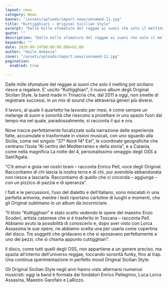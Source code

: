 ```yaml
---
layout: news
category: News
banner: "/assets/uploads/import.news/unnamed-11.jpg"
title: "Kuttigghiari – Original Sicilian Style"
excerpt: "Dalle mille sfumature del reggae ai suoni che solo il melting pot siciliano riesce a regalare. E’ uscito “Kuttigghiari”, il nuovo album degli Original Sicilian Style, la band made in Trinacria che, dal 2011 a oggi, non smette di registrare successi, in un mix di sound che attraversa generi più diversi. Il lavoro, al quale [&hellip"
quote: ""
description: "Dalle mille sfumature del reggae ai suoni che solo il melting pot siciliano riesce a regalare. E’ uscito “Kuttigghiari”, il nuovo album degli Original Sicilian Style, la band made in Trinacria che, dal 2011 a oggi, non smette di registrare successi, in un mix di sound che attraversa generi più diversi. Il lavoro, al quale [&hellip"
keywords: ""
date: 2020-09-24T00:00:00.000+01:00
author: "Haile Anbessa"
cover: "/assets/uploads/import.news/unnamed-11.jpg"
pagination:
  enabled: true

---
```


Dalle mille sfumature del reggae ai suoni che solo il melting pot siciliano riesce a regalare. E’ uscito “Kuttigghiari”, il nuovo album degli Original Sicilian Style, la band made in Trinacria che, dal 2011 a oggi, non smette di registrare successi, in un mix di sound che attraversa generi più diversi.

Il lavoro, al quale il quartetto ha lavorato per mesi, è come sempre un melange di suoni e sonorità che riescono a proiettare in uno spazio fuori dal tempo ma nel quale, paradossalmente, si racconta il qui e ora.

Nove tracce perfettamente focalizzate sulla narrazione delle esperienze fatte, accumulate e trasformate in visioni musicali, con uno sguardo alla Sicilia, come nel singolo “37° Nord 14° Est”, le coordinate geografiche che centrano l’Isola “Al centro del Mediterraneo e della storia”, e a Catania, come nella magnifica La notte del 4, personalissimo omaggio degli OSS a Sant’Agata.

“C’è amuri e gioia nei nostri brani – racconta Enrico Pell, voce degli Original. Raccontiamo di chi lascia la nostra terra e di chi, pur avendola abbandonata non riesce a lasciarla. Raccontiamo di quello che ci circonda – aggiunge – con un pizzico di pazzia e di speranza”.

I fiati e le percussioni, l’uso del dialetto e dell’italiano, sono miscelati in una perfetta armonia, mentre i testi riportano cartoline di luoghi e momenti, che gli Original sublimano in un album da incorniciare.

“Il titolo “Kuttigghiari” è stato scelto vedendo le opere del maestro Enzo Scuderi, artista catanese che si è trasferito in Toscana – racconta Pell. Abbiamo avuto la possibilità di conoscerlo e, dopo aver visto con Lorca Assassina le sue opere, ne abbiamo scelta una per usarla come copertina del disco. Tre soggetti che gridavano e che si sposavano perfettamente a uno dei pezzi, che si chiama appunto cuttigghiari”.

Il disco, come tutti quelli degli OSS, non appartiene a un genere preciso, ma spazia all’interno dell’universo reggae, toccando sonorità funky, fino al trap. Una continua sperimentazione in perfetto mood Original Sicilian Style.

Gli Original Sicilian Style negli anni hanno visto alternarsi numerosi musicisti: oggi la band è formata dai fondatori Enrico Pellegrino, Luca Lorca Assasina, Maestro Garofalo e LaRizzo.